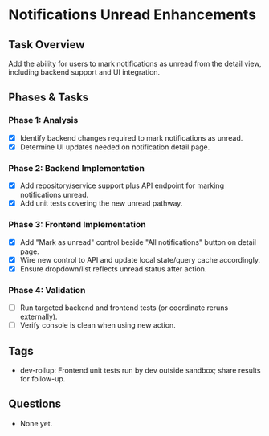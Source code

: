 # Notifications Unread Enhancements

## Task Overview
Add the ability for users to mark notifications as unread from the detail view, including backend support and UI integration.

## Phases & Tasks
### Phase 1: Analysis
- [x] Identify backend changes required to mark notifications as unread.
- [x] Determine UI updates needed on notification detail page.

### Phase 2: Backend Implementation
- [x] Add repository/service support plus API endpoint for marking notifications unread.
- [x] Add unit tests covering the new unread pathway.

### Phase 3: Frontend Implementation
- [x] Add "Mark as unread" control beside "All notifications" button on detail page.
- [x] Wire new control to API and update local state/query cache accordingly.
- [x] Ensure dropdown/list reflects unread status after action.

### Phase 4: Validation
- [ ] Run targeted backend and frontend tests (or coordinate reruns externally).
- [ ] Verify console is clean when using new action.

## Tags
- dev-rollup: Frontend unit tests run by dev outside sandbox; share results for follow-up.

## Questions
- None yet.
